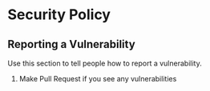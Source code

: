 # Security Policy
## Reporting a Vulnerability

Use this section to tell people how to report a vulnerability.
1. Make Pull Request if you see any vulnerabilities

